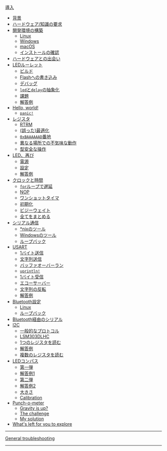 [導入](README.md)
- [背景](01-background/README.md)
- [ハードウェア/知識の要求](02-requirements/README.md)
- [開発環境の構築](03-setup/README.md)
    - [Linux](03-setup/linux.md)
    - [Windows](03-setup/windows.md)
    - [macOS](03-setup/macos.md)
    - [インストールの確認](03-setup/verify.md)
- [ハードウェアとの出会い](04-meet-your-hardware/README.md)
- [LEDルーレット](05-led-roulette/README.md)
    - [ビルド](05-led-roulette/build-it.md)
    - [Flashへの書き込み](05-led-roulette/flash-it.md)
    - [デバッグ](05-led-roulette/debug-it.md)
    - [`led`と`delay`の抽象化](05-led-roulette/the-led-and-delay-abstractions.md)
    - [課題](05-led-roulette/the-challenge.md)
    - [解答例](05-led-roulette/my-solution.md)
- [Hello, world!](06-hello-world/README.md)
    - [`panic!`](06-hello-world/panic.md)
- [レジスタ](07-registers/README.md)
    - [RTRM](07-registers/rtrm.md)
    - [(誤った)最適化](07-registers/optimization.md)
    - [`0xBAAAAAAD`番地](07-registers/bad-address.md)
    - [異なる場所での不気味な動作](07-registers/spooky-action-at-a-distance.md)
    - [型安全な操作](07-registers/type-safe-manipulation.md)
- [LED、再び](08-leds-again/README.md)
    - [電源](08-leds-again/power.md)
    - [設定](08-leds-again/configuration.md)
    - [解答例](08-leds-again/the-solution.md)
- [クロックと時間](09-clocks-and-timers/README.md)
    - [`for`ループで遅延](09-clocks-and-timers/for-loop-delays.md)
    - [NOP](09-clocks-and-timers/nop.md)
    - [ワンショットタイマ](09-clocks-and-timers/one-shot-timer.md)
    - [初期化](09-clocks-and-timers/initialization.md)
    - [ビジーウェイト](09-clocks-and-timers/busy-waiting.md)
    - [全てをまとめる](09-clocks-and-timers/putting-it-all-together.md)
- [シリアル通信](10-serial-communication/README.md)
    - [*nixのツール](10-serial-communication/nix-tooling.md)
    - [Windowsのツール](10-serial-communication/windows-tooling.md)
    - [ループバック](10-serial-communication/loopbacks.md)
- [USART](11-usart/README.md)
    - [1バイト送信](11-usart/send-a-single-byte.md)
    - [文字列送信](11-usart/send-a-string.md)
    - [バッファオーバーラン](11-usart/buffer-overrun.md)
    - [`uprintln!`](11-usart/uprintln.md)
    - [1バイト受信](11-usart/receive-a-single-byte.md)
    - [エコーサーバー](11-usart/echo-server.md)
    - [文字列の反転](11-usart/reverse-a-string.md)
    - [解答例](11-usart/my-solution.md)
- [Bluetooth設定](12-bluetooth-setup/README.md)
    - [Linux](12-bluetooth-setup/linux.md)
    - [ループバック](12-bluetooth-setup/loopback.md)
    <!-- - [AT commands]() -->
- [Bluetooth経由のシリアル](13-serial-over-bluetooth/README.md)
- [I2C](14-i2c/README.md)
    - [一般的なプロトコル](14-i2c/the-general-protocol.md)
    - [LSM303DLHC](14-i2c/lsm303dlhc.md)
    - [1つのレジスタを読む](14-i2c/read-a-single-register.md)
    - [解答例](14-i2c/the-solution.md)
    - [複数のレジスタを読む](14-i2c/read-several-registers.md)
- [LEDコンパス](15-led-compass/README.md)
    - [第一弾](15-led-compass/take-1.md)
    - [解答例1](15-led-compass/solution-1.md)
    - [第二弾](15-led-compass/take-2.md)
    - [解答例2](15-led-compass/solution-2.md)
    - [大きさ](15-led-compass/magnitude.md)
    - [Calibration](15-led-compass/calibration.md)
- [Punch-o-meter](16-punch-o-meter/README.md)
    - [Gravity is up?](16-punch-o-meter/gravity-is-up.md)
    - [The challenge](16-punch-o-meter/the-challenge.md)
    - [My solution](16-punch-o-meter/my-solution.md)
- [What's left for you to explore](explore.md)

---

[General troubleshooting](appendix/1-general-troubleshooting/README.md)

<!-- - [Async IO: The future](17-async-io-the-future/README.md) -->
<!--     - [Timer](17-async-io-the-future/timer.md) -->
<!--     - [Serial](17-async-io-the-future/serial.md) -->
<!--     - [The challenge](17-async-io-the-future/the-challenge.md) -->
<!--     - [My solution](17-async-io-the-future/my-solution.md) -->
<!--     - [Another challenge](17-async-io-the-future/another-challenge.md) -->
<!--     - [My other solution](17-async-io-the-future/my-other-solution.md) -->
<!--     - [More challenges](17-async-io-the-future/more-challenges.md) -->
---

